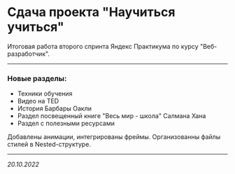 # Сдача проекта "Научиться учиться"  

Итоговая работа второго спринта Яндекс Практикума по курсу "Веб-разработчик".  

-----

### Новые разделы:

* Техники обучения  
* Видео на TED  
* История Барбары Оакли  
* Раздел посвещенный книге "Весь мир - школа" Салмана Хана  
* Раздел с полезными ресурсами  

Добавлены анимации, интегрированы фреймы. 
Организованны файлы стилей в Nested-структуре.  

-----

_20.10.2022_